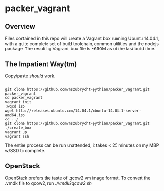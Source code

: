 packer_vagrant
==============

Overview
--------

Files contained in this repo will create a Vagrant box running Ubuntu 14.04.1, with a quite complete set of build toolchain, common utilities and the nodejs package.  The resulting Vagrant .box file is ~650M as of the last build time. 


The Impatient Way(tm)
---------------------
Copy/paste _should_ work.

```{bash}

git clone https://github.com/mszubrycht-pythian/packer_vagrant.git packer_vagrant
cd packer_vagrant
vagrant init 
:wqcd iso
wget http://releases.ubuntu.com/14.04.1/ubuntu-14.04.1-server-amd64.iso
cd ../
git clone https://github.com/mszubrycht-pythian/packer_vagrant.git
./create_box
vagrant up 
vagrant ssh

```

The entire process can be run unattended, it takes < 25 minutes on my MBP w/SSD to complete.


OpenStack
---------

OpenStack prefers the taste of .qcow2 vm image format.  To convert the .vmdk file to qcow2, run *./vmdk2qcow2.sh*
